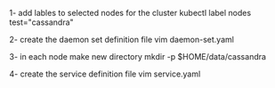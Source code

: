 1- add lables to selected nodes for the cluster
kubectl label nodes <node1> <node2> <node3> test="cassandra"

2- create the daemon set definition file 
vim daemon-set.yaml

3- in each node make new directory 
mkdir -p $HOME/data/cassandra

4- create the service definition file
vim service.yaml
